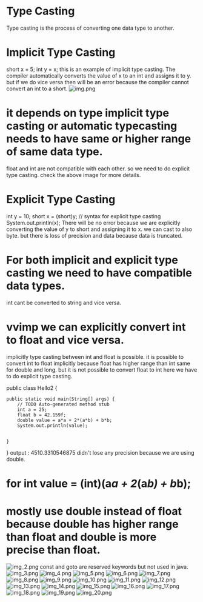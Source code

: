 # Type Casting
Type casting is the process of converting one data type to another.

# Implicit Type Casting
short x = 5;
int y = x;
this is an example of implicit type casting. The compiler automatically converts the value of x to an int and assigns it to y.
but if we do vice versa then will be an error because the compiler cannot convert an int to a short.
![img.png](img.png)
# it depends on type implicit type casting or automatic typecasting needs to have same or higher range of same data type.
float and int are not compatible with each other. so we need to do explicit type casting.
check the above image for more details.

# Explicit Type Casting

int y = 10;
short x = (short)y;   // syntax for explicit type casting
System.out.println(x);
There will be no error because we are explicitly converting the value of y to short and assigning it to x.
we can cast to also byte. but there is loss of precision and data because data is truncated.

# For both implicit and explicit type casting we need to have compatible data types.
int cant be converted to string and vice versa.
# vvimp we can explicitly convert int to float and vice versa.
implicitly type casting between int and float is possible.
it is possible to convert int to float implicitly because float has higher range than int same for double and long.
but it is not possible to convert float to int here we have to do explicit type casting.

public class Hello2 {

	public static void main(String[] args) {
		// TODO Auto-generated method stub
		int a = 25;
		float b = 42.159f;
		double value = a*a + 2*(a*b) + b*b;
		System.out.println(value);
		

	}

}
output : 4510.3310546875
didn't lose any precision because we are using double.
# for int value = (int)(a*a + 2*(a*b) + b*b);

# mostly use double instead of float because double has higher range than float and double is more precise than float.

![img_2.png](img_2.png)
const and goto are reserved keywords but not used in java.
![img_3.png](img_3.png)
![img_4.png](img_4.png)
![img_5.png](img_5.png)
![img_6.png](img_6.png)
![img_7.png](img_7.png)
![img_8.png](img_8.png)
![img_9.png](img_9.png)
![img_10.png](img_10.png)
![img_11.png](img_11.png)
![img_12.png](img_12.png)
![img_13.png](img_13.png)
![img_14.png](img_14.png)
![img_15.png](img_15.png)
![img_16.png](img_16.png)
![img_17.png](img_17.png)
![img_18.png](img_18.png)
![img_19.png](img_19.png)
![img_20.png](img_20.png)